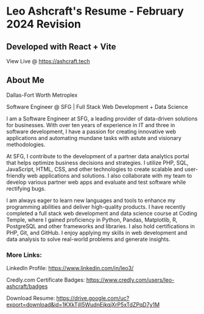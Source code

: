 # Leo Ashcraft's Resume - February 2024 Revision
## Developed with React + Vite

View Live @ https://ashcraft.tech

## About Me
Dallas-Fort Worth Metroplex

Software Engineer @ SFG | Full Stack Web Development + Data Science

I am a Software Engineer at SFG, a leading provider of data-driven solutions for businesses. With over ten years of experience in IT and three in software development, I have a passion for creating innovative web applications and automating mundane tasks with astute and visionary methodologies.

At SFG, I contribute to the development of a partner data analytics portal that helps optimize business decisions and strategies. I utilize PHP, SQL, JavaScript, HTML, CSS, and other technologies to create scalable and user-friendly web applications and solutions. I also collaborate with my team to develop various partner web apps and evaluate and test software while rectifying bugs.

I am always eager to learn new languages and tools to enhance my programming abilities and deliver high-quality products. I have recently completed a full stack web development and data science course at Coding Temple, where I gained proficiency in Python, Pandas, Matplotlib, R, PostgreSQL and other frameworks and libraries. I also hold certifications in PHP, Git, and GitHub. I enjoy applying my skills in web development and data analysis to solve real-world problems and generate insights.

### More Links:

LinkedIn Profile: https://www.linkedin.com/in/leo3/

Credly.com Certificate Badges: https://www.credly.com/users/leo-ashcraft/badges

Download Resume: https://drive.google.com/uc?export=download&id=1KXkTjIl5WudnEjkqjXrP5xTdZPqD7y1M
